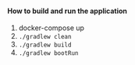 #### How to build and run the application
1. docker-compose up
2. `./gradlew clean`
3. `./gradlew build`
4. `./gradlew bootRun`
